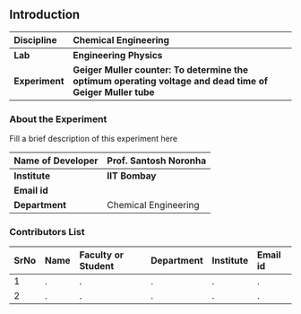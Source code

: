 ## Introduction


<b>Discipline | <b>Chemical Engineering
:--|:--|
<b> Lab | <b> Engineering Physics
<b> Experiment|     <b> Geiger Muller counter: To determine the optimum operating voltage and dead time of Geiger Muller tube

### About the Experiment 

Fill a brief description of this experiment here

<b>Name of Developer | <b> Prof. Santosh Noronha 
:--|:--|
<b> Institute | <b>  IIT Bombay
<b> Email id|     <b>  
<b> Department |  Chemical Engineering

### Contributors List

SrNo | Name | Faculty or Student | Department| Institute | Email id
:--|:--|:--|:--|:--|:--|
1 | . | . | . | . | .
2 | . | . | . | . | .
